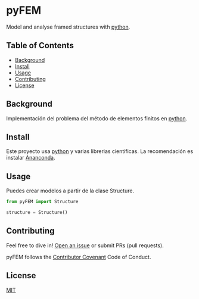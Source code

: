 # pyFEM

Model and analyse framed structures with [python](python.org).

## Table of Contents

- [Background](#background)
- [Install](#install)
- [Usage](#usage)
- [Contributing](#contributing)
- [License](#license)

## Background

Implementación del problema del método de elementos finitos en [python](python.org).

## Install

Este proyecto usa [python](http://nodejs.org) y varias librerias científicas. La recomendación es instalar [Ananconda](https://www.anaconda.com/distribution/).

<!--- ```sh
$ npm install --global standard-readme-spec
``` -->

## Usage

Puedes crear modelos a partir de la clase Structure.

```python
from pyFEM import Structure

structure = Structure()
```

<!-- ### Generator

To use the generator, look at [generator-standard-readme](https://github.com/RichardLitt/generator-standard-readme). There is a global executable to run the generator in that package, aliased as `standard-readme`. -->

<!--- ## Badge

If your README is compliant with Standard-Readme and you're on GitHub, it would be great if you could add the badge. This allows people to link back to this Spec, and helps adoption of the README. The badge is **not required**.

[![standard-readme compliant](https://img.shields.io/badge/readme%20style-standard-brightgreen.svg?style=flat-square)](https://github.com/RichardLitt/standard-readme)

To add in Markdown format, use this code:

```
[![standard-readme compliant](https://img.shields.io/badge/readme%20style-standard-brightgreen.svg?style=flat-square)](https://github.com/RichardLitt/standard-readme)
``` -->

<!--- ## Example Readmes

To see how the specification has been applied, see the [example-readmes](example-readmes/). -->

<!--- ## Related Efforts

- [Art of Readme](https://github.com/noffle/art-of-readme) - 💌 Learn the art of writing quality READMEs.
- [open-source-template](https://github.com/davidbgk/open-source-template/) - A README template to encourage open-source contributions. -->

<!--- ## Maintainers

[@RichardLitt](https://github.com/RichardLitt). -->

## Contributing

Feel free to dive in! [Open an issue](https://github.com/rvcristiand/pyFEM/issues/new) or submit PRs (pull requests).

pyFEM follows the [Contributor Covenant](http://contributor-covenant.org/version/1/3/0/) Code of Conduct.

<!--- ### Contributors

This project exists thanks to all the people who contribute.
<a href="graphs/contributors"><img src="https://opencollective.com/standard-readme/contributors.svg?width=890&button=false" /></a> -->


## License

[MIT](LICENSE)
